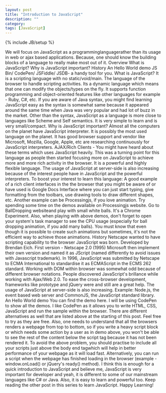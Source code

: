 ```yaml
---
layout: post
title: "Introduction to JavaScript"
description: ""
category: 
tags: [JavaScript]
---
```

{% include JB/setup %}

We will focus on JavaScript as a programminglanguagerather than its usage in web or ajax based applications. Because, one should know the building blocks of a language to really make most out of it. Overview What is JavaScript? Why is JavaScript important? History An Hello World demo JS Bin/ CodePen/ JSFiddle/ JSDB- a handy tool for you. What is JavaScript? It is a scripting language with no static/void/main. The language of the browser to handle scripting activities. Its a dynamic language which means that one can modify the objects/types on the fly. It supports function programming and object-oriented features like other languages for example - Ruby, C#, etc. If you are aware of Java syntax, you might find learning JavaScript easy as the syntax is somewhat same because it appeared around the same time when Java was very popular and had lot of buzz in the market. Other than the syntax, JavaScript as a language is more close to languages like Scheme and Self semantics. It is very simple to learn and is very small/compact. Why is JavaScript important? Almost all the computers on the planet have JavaScript interpreter. It is possibly the most used language on the planet. It has good browser support and vendor like Microsoft, Mozilla, Google, Apple, etc are researching continuously for JavaScript interpreters. AJAX/Rich Clients - You might have heard about these terms which uses JavaScript heavily. This was a turning point for this language as people then started focusing more on JavaScript to achieve more and more rich activity in the browser. It is a powerful and highly flexible language. The usage of JavaScript at server-side is also increasing because of the interest people have in JavaScript and the powerful interpreters. To boost your interest to learn this language: A good example of a rich client interfaces in the the browser that you might be aware of or have used is Google Docs Interface where you can just start typing, give formatting from the toolbars, use drawing tools to draw different shapes, etc. Another example can be Processingjs, if you love animation. Try spending some time on the demos available on Processingjs website. Go to BallDropping websiteand play with small white balls. It's a Chrome Experiment. Also, when playing with above demos, don't forget to open your system's task manager to see the CPU usage (especially for ball dropping animation, if you add many balls). You must know that even though it is possible to create such animations but sometimes, it's not the efficient way to achieve those animations. History Netscape wanted to have scripting capability to the browser JavaScript was born. Developed by Brendan Eich. First version - Netscape 2.0 (1995) Microsoft then implement their own version and named it as JScript (named differently to avoid issues with Javascript trademark). In 1996, JavaScript was submitted by Netscape to ECMA International to standardise it as ECMAScript in the ECMS 262 standard. Working with DOM within browser was somewhat odd because of different browser notations. People discovered JavaScript's brillance while working with Ajax/Web 2.0. To ease the cross-browser development, frameworks like prototype and jQuery were and still are a great help. The usage of JavaScript at server-side is also increasing. Example: Node.js, the event based web server and CommonJS, the JavaScript standard library. An Hello World demo You can find the demo here. I will be using CodePen to show all the demos. I like CodePen as it allows you to write HTML, CSS, JavaScript and run the sample within the browser. There are different alternatives as well that are listed above at the starting of this post. Feel free to try as they are free. Also, one needs to understand that all the browsers renders a webpage from top to bottom, so if you write a heavy script block or which needs some action by a user as in demo above, you won't be able to see the rest of the content below the script tag because it has not been rendered it. To avoid the above problem, you should practise to include all your scripts just above the body end tagwhich will help in better performance of your webpage as it will load fast. Alternatively, you can run a script when the webpage has finished loading in the browser (example - window.onLoad() or jQuery's ready() method). I think this is enough for a quick introduction to JavaScript and believe me, JavaScript is very important for developer and yeah, it is different to some of our mainstream languages like C# or Java. Also, it is easy to learn and powerful too. Keep reading the other post in this series to learn JavaScript. Happy Learning!